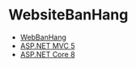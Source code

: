# WebsiteBanHang
+ [WebBanHang](https://github.com/gtechsltn/WebBanHang)
+ [ASP.NET MVC 5](https://github.com/gtechsltn/WebsiteBanhang)
+ [ASP.NET Core 8](https://github.com/gtechsltn/ASP-Webbanhang-Net8)
